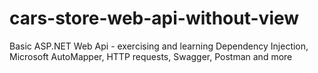 # cars-store-web-api-without-view
Basic ASP.NET Web Api - exercising and learning Dependency Injection, Microsoft AutoMapper, HTTP requests,  Swagger, Postman and more
